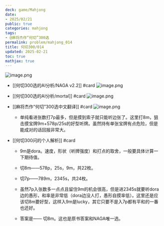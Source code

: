 ```yaml
---
deck: game/Mahjong
date:
- 2025/02/21
public: true
categories: mahjong
tags:
- @麻将杰作“何切”300选
permalink: problem/mahjong_014
title: 何切300/014
updated: 2025-02-21
toc: true
mathjax: true
---
```


![image.png](/assets/image_1740140929736_0.png)

  + [[何切300选的AI分析/NAGA v2.2]] #card
![image.png](/assets/image_1740140937635_0.png)

  + [[何切300选的AI分析/mortal]] #card
![image.png](/assets/image_1740140945061_0.png)

  + [[麻将杰作“何切”300选中文翻译]] #card
![image.png](/assets/image_1740140955236_0.png)

    + 单纯看进张数打7p最多，但是摸到索子就只能听边张了。这里打8m，狙击摸宝牌9m+578p/25s的好型听牌。虽然持有单张宝牌有点危险，但是能成对的话回报非常大。

  + [[何切300问的个人解析]] #card
    + 9m是dora。速度，形状（听牌强度）和打点的取舍，一般要具体计算一下期待值。

    + 切8m——578p，25s，9m，共22枚。

    + 切7p——789m，2345s，共24枚。

    + 虽然7p入张数多一点点且留住9m的机会很高，但是进2345s就要听dora边的愚形，和率是非常低（dora边没人打，愚形自摸率低）。这里还是应该切8m要好型，这样入9m是lucky，其它只要不是入7p都有平和的一番也还好。

    + 答案是——
切8m。这也是原书答案和NAGA唯一选。
